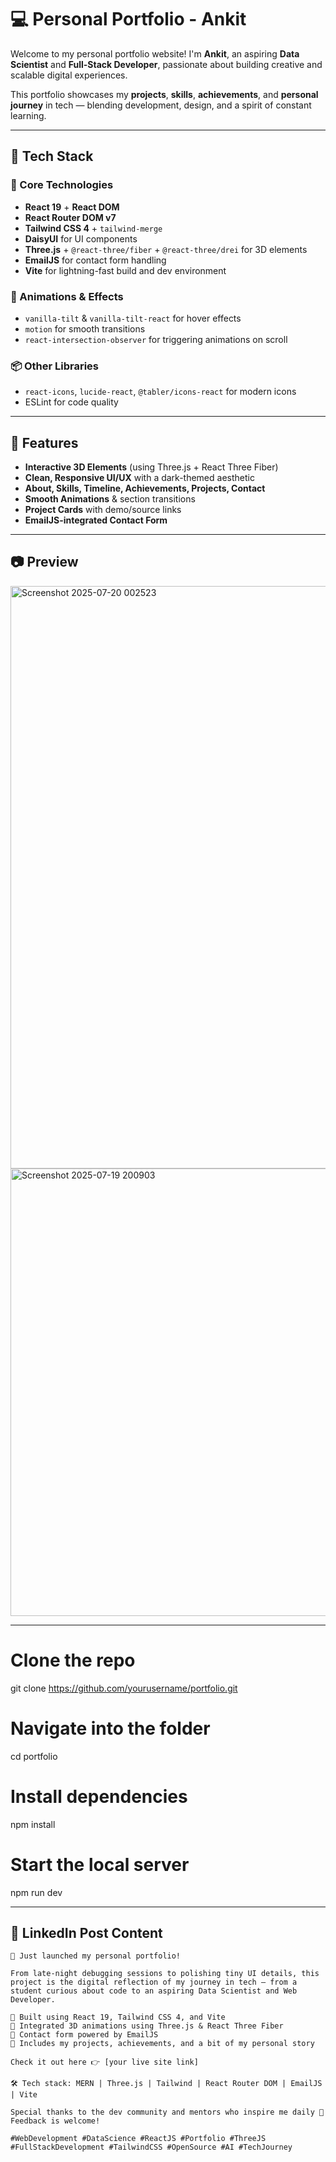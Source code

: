 # 💻 Personal Portfolio - Ankit

Welcome to my personal portfolio website! I'm **Ankit**, an aspiring **Data Scientist** and **Full-Stack Developer**, passionate about building creative and scalable digital experiences.

This portfolio showcases my **projects**, **skills**, **achievements**, and **personal journey** in tech — blending development, design, and a spirit of constant learning.

---

## 🚀 Tech Stack

### 🧠 Core Technologies
- **React 19** + **React DOM**
- **React Router DOM v7**
- **Tailwind CSS 4** + `tailwind-merge`
- **DaisyUI** for UI components
- **Three.js** + `@react-three/fiber` + `@react-three/drei` for 3D elements
- **EmailJS** for contact form handling
- **Vite** for lightning-fast build and dev environment

### 🎨 Animations & Effects
- `vanilla-tilt` & `vanilla-tilt-react` for hover effects
- `motion` for smooth transitions
- `react-intersection-observer` for triggering animations on scroll

### 📦 Other Libraries
- `react-icons`, `lucide-react`, `@tabler/icons-react` for modern icons
- ESLint for code quality

---

## 🧠 Features

- **Interactive 3D Elements** (using Three.js + React Three Fiber)
- **Clean, Responsive UI/UX** with a dark-themed aesthetic
- **About, Skills, Timeline, Achievements, Projects, Contact**
- **Smooth Animations** & section transitions
- **Project Cards** with demo/source links
- **EmailJS-integrated Contact Form**

---

## 📷 Preview

<img width="1562" height="932" alt="Screenshot 2025-07-20 002523" src="https://github.com/user-attachments/assets/02254307-73fb-4dfc-be6e-d13c63d42656" />
<img width="1763" height="716" alt="Screenshot 2025-07-19 200903" src="https://github.com/user-attachments/assets/54954d1a-55dd-43c6-adb6-13e7d1ba65fd" />


---

# Clone the repo
git clone https://github.com/yourusername/portfolio.git

# Navigate into the folder
cd portfolio

# Install dependencies
npm install

# Start the local server
npm run dev


---

## 💼 **LinkedIn Post Content**

```text
🚀 Just launched my personal portfolio!

From late-night debugging sessions to polishing tiny UI details, this project is the digital reflection of my journey in tech — from a student curious about code to an aspiring Data Scientist and Web Developer.

🔹 Built using React 19, Tailwind CSS 4, and Vite
🔹 Integrated 3D animations using Three.js & React Three Fiber
🔹 Contact form powered by EmailJS
🔹 Includes my projects, achievements, and a bit of my personal story

Check it out here 👉 [your live site link]

🛠️ Tech stack: MERN | Three.js | Tailwind | React Router DOM | EmailJS | Vite

Special thanks to the dev community and mentors who inspire me daily 🙌  
Feedback is welcome!

#WebDevelopment #DataScience #ReactJS #Portfolio #ThreeJS #FullStackDevelopment #TailwindCSS #OpenSource #AI #TechJourney
